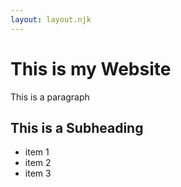 ```yaml
---
layout: layout.njk
---
```

# This is my Website

This is a paragraph

## This is a Subheading

- item 1
- item 2
- item 3